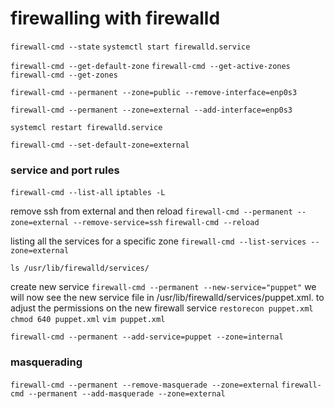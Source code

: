 # firewalling with firewalld

`firewall-cmd --state`
`systemctl start firewalld.service`

`firewall-cmd --get-default-zone`
`firewall-cmd --get-active-zones`
`firewall-cmd --get-zones`

`firewall-cmd --permanent --zone=public --remove-interface=enp0s3`

`firewall-cmd --permanent --zone=external --add-interface=enp0s3`

`systemcl restart firewalld.service`

`firewall-cmd --set-default-zone=external`

### service and port rules

`firewall-cmd --list-all`
`iptables -L`

remove ssh from external and then reload
`firewall-cmd --permanent --zone=external --remove-service=ssh`
`firewall-cmd --reload`

listing all the services for a specific zone
`firewall-cmd --list-services --zone=external`

`ls /usr/lib/firewalld/services/`

create new service
`firewall-cmd --permanent --new-service="puppet"`
we will now see the new service file in /usr/lib/firewalld/services/puppet.xml. 
to adjust the permissions on the new firewall service
`restorecon puppet.xml`
`chmod 640 puppet.xml`
`vim puppet.xml`
> <port protocol="tcp" port="443"/>
`firewall-cmd --permanent --add-service=puppet --zone=internal`

### masquerading
`firewall-cmd --permanent --remove-masquerade --zone=external`
`firewall-cmd --permanent --add-masquerade --zone=external`